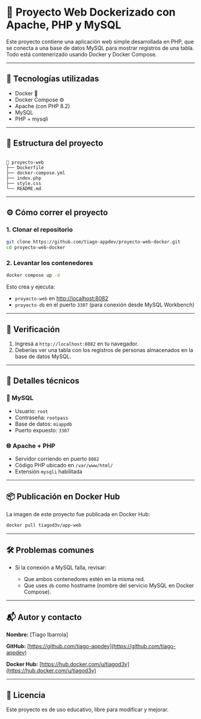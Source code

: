 # 🐳 Proyecto Web Dockerizado con Apache, PHP y MySQL

Este proyecto contiene una aplicación web simple desarrollada en PHP, que se conecta a una base de datos MySQL para mostrar registros de una tabla. Todo está contenerizado usando Docker y Docker Compose.

---

## 🚀 Tecnologías utilizadas

- Docker 🐳
- Docker Compose ⚙️
- Apache (con PHP 8.2)
- MySQL
- PHP + mysqli

---

## 📂 Estructura del proyecto

```

📁 proyecto-web
├── Dockerfile
├── docker-compose.yml
├── index.php
├── style.css
└── README.md

```

---

## ⚙️ Cómo correr el proyecto

### 1. Clonar el repositorio

```bash
git clone https://github.com/tiago-appdev/proyecto-web-docker.git
cd proyecto-web-docker
```

### 2. Levantar los contenedores

```bash
docker compose up -d
```

Esto crea y ejecuta:

- `proyecto-web` en [http://localhost:8082](http://localhost:8082)
- `proyecto-db` en el puerto `3307` (para conexión desde MySQL Workbench)

---

## 🧪 Verificación

1. Ingresá a `http://localhost:8082` en tu navegador.
2. Deberías ver una tabla con los registros de personas almacenados en la base de datos MySQL.

---

## 🧰 Detalles técnicos

### 🐘 MySQL

- Usuario: `root`
- Contraseña: `rootpass`
- Base de datos: `miappdb`
- Puerto expuesto: `3307`

### 🌐 Apache + PHP

- Servidor corriendo en puerto `8082`
- Código PHP ubicado en `/var/www/html/`
- Extensión `mysqli` habilitada

---

## 📦 Publicación en Docker Hub

La imagen de este proyecto fue publicada en Docker Hub:

```bash
docker pull tiagod3v/app-web
```

---

## 🛠️ Problemas comunes

- Si la conexión a MySQL falla, revisar:

  - Que ambos contenedores estén en la misma red.
  - Que uses `db` como hostname (nombre del servicio MySQL en Docker Compose).

---

## 📬 Autor y contacto

**Nombre:** \[Tiago Ibarrola\]

**GitHub:** [https://github.com/tiago-appdev](https://github.com/tiago-appdev)

**Docker Hub:** [https://hub.docker.com/u/tiagod3v](https://hub.docker.com/u/tiagod3v)

---

## 📘 Licencia

Este proyecto es de uso educativo, libre para modificar y mejorar.

